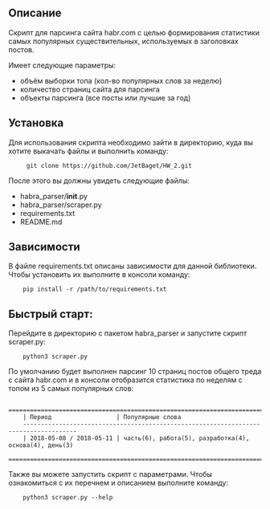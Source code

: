 Описание
---------
Скрипт для парсинга сайта habr.com с целью формирования статистики самых популярных
существительных, используемых в заголовках постов.

Имеет следующие параметры:
- объём выборки топа (кол-во популярных слов за неделю)
- количество страниц сайта для парсинга
- объекты парсинга (все посты или лучшие за год)

Установка
---------
Для использования скрипта необходимо зайти в директорию, куда вы хотите выкачать файлы и выполнить команду:

         git clone https://github.com/JetBaget/HW_2.git

После этого вы должны увидеть следующие файлы:
- habra_parser/__init__.py
- habra_parser/scraper.py
- requirements.txt
- README.md

Зависимости
---------
В файле requirements.txt описаны зависимости для данной библиотеки.
Чтобы установить их выполните в консоли команду:

        pip install -r /path/to/requirements.txt

Быстрый старт:
---------
Перейдите в директорию с пакетом habra_parser и запустите скрипт scraper.py:

        python3 scraper.py

По умолчанию будет выполнен парсинг 10 страниц постов общего треда с сайта
habr.com и в консоли отобразится статистика по неделям с топом из 5 самых популярных слов:

        =====================================================================================
        | Период                  | Популярные слова
        -------------------------------------------------------------------------------------
        | 2018-05-08 / 2018-05-11 | часть(6), работа(5), разработка(4), основа(4), день(3)
        =====================================================================================

Также вы можете запустить скрипт с параметрами. Чтобы ознакомиться с их перечнем
и описанием выполните команду:

        python3 scraper.py --help